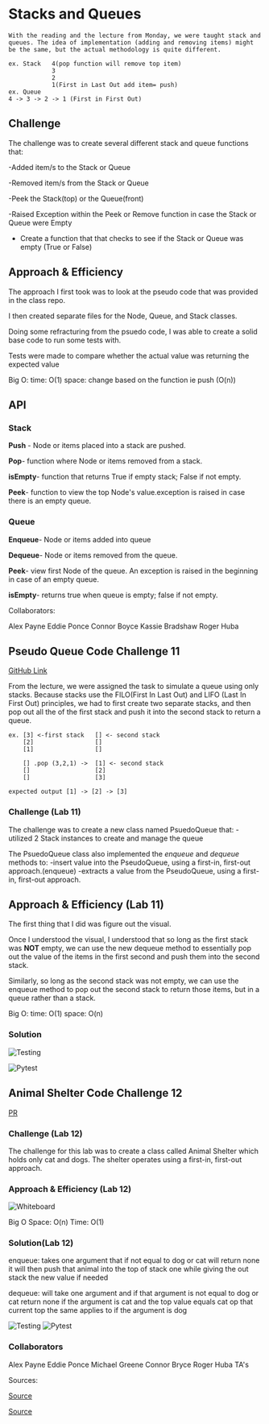 # Stacks and Queues
    With the reading and the lecture from Monday, we were taught stack and queues. The idea of implementation (adding and removing items) might be the same, but the actual methodology is quite different.

    ex. Stack   4(pop function will remove top item)
                3
                2
                1(First in Last Out add item= push)
    ex. Queue
    4 -> 3 -> 2 -> 1 (First in First Out)

## Challenge

The challenge was to create several different stack and queue functions that:

-Added item/s to the Stack or Queue

-Removed item/s from the Stack or Queue

-Peek the Stack(top) or the Queue(front)

-Raised Exception within the Peek or Remove function in case the Stack or Queue were Empty

- Create a function that that checks to see if the Stack or Queue was empty (True or False)

## Approach & Efficiency

The approach I first took was to look at the pseudo code that was provided in the class repo.

I then created separate files for the Node, Queue, and Stack classes.

Doing some refracturing from the psuedo code, I was able to create a solid base code to run some tests with.

Tests were made to compare whether the actual value was returning the expected value

Big O:
time: O(1)
space: change based on the function ie push (O(n))

## API

### Stack

**Push** - Node or items placed into a stack are pushed.

**Pop**- function where Node or items removed from a stack.

**isEmpty**- function that returns True if empty stack; False if not empty.

**Peek**- function to view the top Node's value.exception is raised in case there is an empty queue.

### Queue

**Enqueue**- Node or items added into queue

**Dequeue**- Node or items removed from the queue.

**Peek**- view first Node of the queue. An exception is raised in the beginning in case of an empty queue.

**isEmpty**- returns true when queue is empty; false if not empty.

Collaborators:

Alex Payne
Eddie Ponce
Connor Boyce
Kassie Bradshaw
Roger Huba

## Pseudo Queue Code Challenge 11

[GitHub Link](https://github.com/bran2miz/data-structures-and-algorithms/tree/main/python/code_challenges/stack-and-queue)

From the lecture, we were assigned the task to simulate a queue using only stacks. Because stacks use the FILO(First In Last Out) and LIFO (Last In First Out) principles, we had to first create two separate stacks, and then pop out all the of the first stack and push it into the second stack to return a queue.

    ex. [3] <-first stack   [] <- second stack
        [2]                 []
        [1]                 []

        [] .pop (3,2,1) ->  [1] <- second stack
        []                  [2]
        []                  [3]

    expected output [1] -> [2] -> [3]

### Challenge (Lab 11)

The challenge was to create a new class named PsuedoQueue that:
-utilized 2 Stack instances to create and manage the queue

The PsuedoQueue class also implemented the *enqueue* and *dequeue* methods to:
-insert value into the PseudoQueue, using a first-in, first-out approach.(enqueue)
-extracts a value from the PseudoQueue, using a first-in, first-out approach.

## Approach & Efficiency (Lab 11)

The first thing that I did was figure out the visual.

Once I understood the visual, I understood that so long as the first stack was **NOT** empty, we can use the new dequeue method to essentially pop out the value of the items in the first second and push them into the second stack.

Similarly, so long as the second stack was not empty, we can use the enqueue method to pop out the second stack to return those items, but in a queue rather than a stack.

Big O:
time: O(1)
space: O(n)

### Solution

![Testing](./Images/test_pseudo.png)

![Pytest](./Images/pytest.png)

## Animal Shelter Code Challenge 12

[PR](https://github.com/bran2miz/data-structures-and-algorithms/pull/49)


### Challenge (Lab 12)

The challenge for this lab was to create a class called Animal Shelter which holds only cat and dogs. The shelter operates using a first-in, first-out approach.

### Approach & Efficiency (Lab 12)

![Whiteboard](./Images/whiteboard_animal_shelter.png)

Big O Space: O(n) Time: O(1)

### Solution(Lab 12)

enqueue: takes one argument that if not equal to dog or cat will return none it will then push that animal into the top of stack one while giving the out stack the new value if needed

dequeue: will take one argument and if that argument is not equal to dog or cat return none if the argument is cat and the top value equals cat op that current top the same applies to if the argument is dog

![Testing](./Images/solution.png)
![Pytest](./Images/pytest-animal-shelter.png)

### Collaborators

Alex Payne
Eddie Ponce
Michael Greene
Connor Bryce
Roger Huba
TA's

Sources:

[Source](https://stackoverflow.com/questions/69192/how-to-implement-a-queue-using-two-stacks)

[Source](https://towardsdatascience.com/implementation-of-queue-from-two-stacks-in-python-data-structure-c35da025eaf6)
